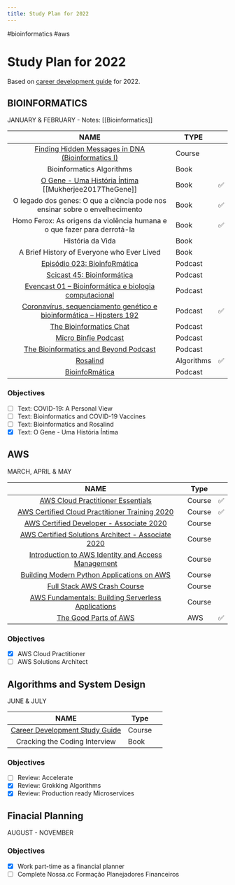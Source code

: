 ```yaml
---
title: Study Plan for 2022
---
```




#bioinformatics #aws

# Study Plan for 2022

Based on [career development guide](https://www.guidopercu.dev/posts/career-development-study-guide/) for 2022.

## BIOINFORMATICS  

JANUARY & FEBRUARY - Notes: [[Bioinformatics]]

|                             NAME                             | TYPE       |      |
| :----------------------------------------------------------: | ---------- | ---- |
| [Finding Hidden Messages in DNA (Bioinformatics I)](https://www.coursera.org/learn/dna-analysis/home/welcome) | Course     |      |
|                  Bioinformatics Algorithms                   | Book       |      |
| [O Gene - Uma História Íntima](https://www.guidopercu.dev/library/livro-o-gene-uma-historia-intima/) [[Mukherjee2017TheGene]] | Book       | ✅ |
| O legado dos genes: O que a ciência pode nos ensinar sobre o envelhecimento | Book       | ✅ |
| Homo Ferox: As origens da violência humana e o que fazer para derrotá-la | Book | ✅ |
| História da Vida | Book |  |
| A Brief History of Everyone who Ever Lived | Book |  |
| [Episódio 023: BioinfoRmática](https://podcast.pizzadedados.com/e/episodio-023/) | Podcast    |      |
| [Scicast 45: Bioinformática](https://www.deviante.com.br/podcasts/scicast/scicast-45-bioinformatica/) | Podcast    |      |
| [Evencast 01 – Bioinformática e biologia computacional](https://blog.even3.com.br/evencast-01-bioinformatica-e-biologia-computacional/) | Podcast    |      |
| [Coronavírus, sequenciamento genético e bioinformática – Hipsters 192](https://hipsters.tech/coronavirus-sequenciamento-genetico-e-bioinformatica-hipsters-ponto-tech-192/) | Podcast    | ✅ |
|   [The Bioinformatics Chat](https://bioinformatics.chat/)    | Podcast    |      |
|  [Micro Binfie Podcast](https://soundcloud.com/microbinfie)  | Podcast    |      |
| [The Bioinformatics and Beyond Podcast](https://podcasts.apple.com/us/podcast/the-bioinformatics-and-beyond-podcast/id1533700049) | Podcast    |      |
|    [Rosalind](https://rosalind.info/problems/locations/)     | Algorithms | ✅ |
|    [BioinfoRmática](https://podcast.pizzadedados.com/e/episodio-023/)     | Podcast |      |

### Objectives

- [ ] Text: COVID-19: A Personal View
- [ ] Text: Bioinformatics and COVID-19 Vaccines
- [ ] Text: Bioinformatics and Rosalind
- [x] Text: O Gene - Uma História Íntima

## AWS

MARCH, APRIL & MAY

|                             NAME                             | Type   |      |
| :----------------------------------------------------------: | ------ | ---- |
| [AWS Cloud Practitioner Essentials](https://www.coursera.org/learn/aws-cloud-practitioner-essentials#about) | Course | ✅    |
| [AWS Certified Cloud Practitioner Training 2020](https://www.youtube.com/watch?v=3hLmDS179YE) | Course | ✅    |
| [AWS Certified Developer - Associate 2020](https://www.youtube.com/watch?v=RrKRN9zRBWs&list=WL&index=59) | Course |      |
| [AWS Certified Solutions Architect - Associate 2020](https://www.youtube.com/watch?v=Ia-UEYYR44s) | Course |      |
| [Introduction to AWS Identity and Access Management](https://www.coursera.org/learn/introduction-to-aws-identity-and-access-management) | Course |      |
| [Building Modern Python Applications on AWS](https://www.coursera.org/learn/building-modern-python-applications-on-aws) | Course |      |
| [Full Stack AWS Crash Course](https://twitter.com/dabit3/status/1362142573402415106) | Course |      |
| [AWS Fundamentals: Building Serverless Applications](https://www.coursera.org/learn/aws-fundamentals-building-serverless-applications) | Course |      |
| [The Good Parts of AWS](https://gumroad.com/l/aws-good-parts) | AWS    | ✅    |

### Objectives

- [x] AWS Cloud Practitioner
- [ ] AWS Solutions Architect

## Algorithms and System Design

JUNE & JULY

|                             NAME                             | Type   |      |
| :----------------------------------------------------------: | ------ | ---- |
| [Career Development Study Guide](https://www.guidopercu.dev/posts/career-development-study-guide/) | Course |      |
|                Cracking the Coding Interview                 | Book   |      |

### Objectives

- [ ] Review: Accelerate
- [x] Review: Grokking Algorithms
- [x] Review: Production ready Microservices

## Finacial Planning

AUGUST - NOVEMBER

### Objectives
- [x] Work part-time as a financial planner
- [ ] Complete Nossa.cc Formação Planejadores Financeiros